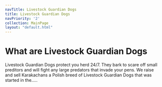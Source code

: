 ```yaml
---
navTitle: Livestock Guardian Dogs
title: Livestock Guardian Dogs
navPriority: '2'
collection: MainPage
layout: "default.html"
---
```


# What are Livestock Guardian Dogs

Livestock Guardian Dogs protect you herd 24/7. They bark to scare off small preditors and will fight any large predators that invade your pens. We raise and sell Karakachans a Polish breed of Livestock Guardian Dogs that was started in the.....


